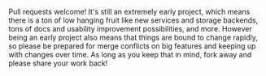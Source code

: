 Pull requests welcome! It's still an extremely early project,
which means there is a ton of low hanging fruit like new services
and storage backends, tons of docs and usability improvement
possibilities, and more. However being an early project also
means that things are bound to change rapidly, so please be
prepared for merge conflicts on big features and keeping up with
changes over time. As long as you keep that in mind, fork away
and please share your work back!

